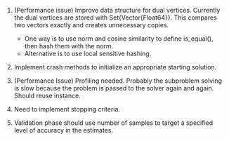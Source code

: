 1. (Performance issue) Improve data structure for dual vertices. 
Currently the dual vertices are stored with Set{Vector{Float64}}. This
compares two vectors exactly and creates unnecessary copies.
    - One way is to use norm and cosine similarity to define is_equal(), then
    hash them with the norm.
    - Alternative is to use local sensitive hashing.

2. Implement crash methods to initialize an appropriate starting solution.

3. (Performance Issue) Profiling needed. Probably the subproblem solving is slow because
the problem is passed to the solver again and again. Should reuse instance.

4. Need to implement stopping criteria.

5. Validation phase should use number of samples to target a specified level of accuracy
in the estimates.